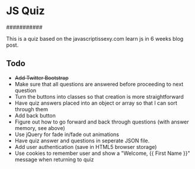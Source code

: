 # JS Quiz #
###########

This is a quiz based on the javascriptissexy.com learn js in 6 weeks blog post.

## Todo ##
* ~~Add Twitter Bootstrap~~
* Make sure that all questions are answered before proceeding to next question
* Turn the buttons into classes so that creation is more straightforward
* Have quiz answers placed into an object or array so that I can sort through them
* Add back button
* Figure out how to go forward and back through questions (with answer memory, see above)
* Use jQuery for fade in/fade out animations
* Have quiz answer and questions in seperate JSON file.
* Add user authentication (save in HTML5 browser storage)
* Use cookies to remember user and show a "Welcome, {{ First Name }}" message when returning to quiz
